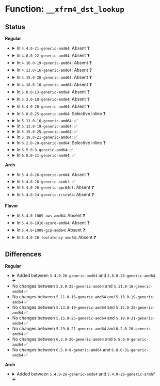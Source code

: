 # Function: <code>__xfrm4_dst_lookup</code>

## Status
<b>Regular</b>
<ul>
<li>
<details>
<summary>In <code>4.4.0-21-generic-amd64</code>: Absent ❓</summary>

```json
{
  "name": "__xfrm4_dst_lookup",
  "collision_type": "Unique Static",
  "inline_type": "Full",
  "funcs": [
    {
      "addr": 18446744071586903452,
      "name": "__xfrm4_dst_lookup",
      "external": false,
      "loc": "net/ipv4/xfrm4_policy.c:22",
      "file": "net/ipv4/xfrm4_policy.c",
      "inline": "not declared, inlined",
      "caller_inline": [
        "net/ipv4/xfrm4_policy.c:xfrm4_dst_lookup",
        "net/ipv4/xfrm4_policy.c:xfrm4_get_saddr"
      ],
      "caller_func": []
    }
  ],
  "symbols": []
}
```
</details>
</li>
<li>
<details>
<summary>In <code>4.8.0-22-generic-amd64</code>: Absent ❓</summary>

```json
{
  "name": "__xfrm4_dst_lookup",
  "collision_type": "Unique Static",
  "inline_type": "Selective",
  "funcs": [
    {
      "addr": 18446744071587349648,
      "name": "__xfrm4_dst_lookup",
      "external": false,
      "loc": "net/ipv4/xfrm4_policy.c:22",
      "file": "net/ipv4/xfrm4_policy.c",
      "inline": "not declared, inlined",
      "caller_inline": [],
      "caller_func": [
        "net/ipv4/xfrm4_policy.c:xfrm4_get_saddr",
        "net/ipv4/xfrm4_policy.c:xfrm4_dst_lookup"
      ]
    }
  ],
  "symbols": [
    {
      "addr": 18446744071587349648,
      "name": "__xfrm4_dst_lookup.isra.5",
      "section": ".text",
      "bind": "STB_LOCAL",
      "size": 117
    }
  ]
}
```
</details>
</li>
<li>
<details>
<summary>In <code>4.10.0-19-generic-amd64</code>: Absent ❓</summary>

```json
{
  "name": "__xfrm4_dst_lookup",
  "collision_type": "Unique Static",
  "inline_type": "Selective",
  "funcs": [
    {
      "addr": 18446744071587552592,
      "name": "__xfrm4_dst_lookup",
      "external": false,
      "loc": "net/ipv4/xfrm4_policy.c:22",
      "file": "net/ipv4/xfrm4_policy.c",
      "inline": "not declared, inlined",
      "caller_inline": [],
      "caller_func": [
        "net/ipv4/xfrm4_policy.c:xfrm4_get_saddr",
        "net/ipv4/xfrm4_policy.c:xfrm4_dst_lookup"
      ]
    }
  ],
  "symbols": [
    {
      "addr": 18446744071587552592,
      "name": "__xfrm4_dst_lookup.isra.5",
      "section": ".text",
      "bind": "STB_LOCAL",
      "size": 117
    }
  ]
}
```
</details>
</li>
<li>
<details>
<summary>In <code>4.13.0-16-generic-amd64</code>: Absent ❓</summary>

```json
{
  "name": "__xfrm4_dst_lookup",
  "collision_type": "Unique Static",
  "inline_type": "Selective",
  "funcs": [
    {
      "addr": 18446744071587698592,
      "name": "__xfrm4_dst_lookup",
      "external": false,
      "loc": "net/ipv4/xfrm4_policy.c:20",
      "file": "net/ipv4/xfrm4_policy.c",
      "inline": "not declared, inlined",
      "caller_inline": [],
      "caller_func": [
        "net/ipv4/xfrm4_policy.c:xfrm4_get_saddr",
        "net/ipv4/xfrm4_policy.c:xfrm4_dst_lookup"
      ]
    }
  ],
  "symbols": [
    {
      "addr": 18446744071587698592,
      "name": "__xfrm4_dst_lookup.isra.5",
      "section": ".text",
      "bind": "STB_LOCAL",
      "size": 114
    }
  ]
}
```
</details>
</li>
<li>
<details>
<summary>In <code>4.15.0-20-generic-amd64</code>: Absent ❓</summary>

```json
{
  "name": "__xfrm4_dst_lookup",
  "collision_type": "Unique Static",
  "inline_type": "Selective",
  "funcs": [
    {
      "addr": 18446744071588225376,
      "name": "__xfrm4_dst_lookup",
      "external": false,
      "loc": "net/ipv4/xfrm4_policy.c:21",
      "file": "net/ipv4/xfrm4_policy.c",
      "inline": "not declared, inlined",
      "caller_inline": [],
      "caller_func": [
        "net/ipv4/xfrm4_policy.c:xfrm4_get_saddr",
        "net/ipv4/xfrm4_policy.c:xfrm4_dst_lookup"
      ]
    }
  ],
  "symbols": [
    {
      "addr": 18446744071588225376,
      "name": "__xfrm4_dst_lookup.isra.5",
      "section": ".text",
      "bind": "STB_LOCAL",
      "size": 120
    }
  ]
}
```
</details>
</li>
<li>
<details>
<summary>In <code>4.18.0-10-generic-amd64</code>: Absent ❓</summary>

```json
{
  "name": "__xfrm4_dst_lookup",
  "collision_type": "Unique Static",
  "inline_type": "Selective",
  "funcs": [
    {
      "addr": 18446744071588580016,
      "name": "__xfrm4_dst_lookup",
      "external": false,
      "loc": "net/ipv4/xfrm4_policy.c:21",
      "file": "net/ipv4/xfrm4_policy.c",
      "inline": "not declared, inlined",
      "caller_inline": [],
      "caller_func": [
        "net/ipv4/xfrm4_policy.c:xfrm4_get_saddr",
        "net/ipv4/xfrm4_policy.c:xfrm4_dst_lookup"
      ]
    }
  ],
  "symbols": [
    {
      "addr": 18446744071588580016,
      "name": "__xfrm4_dst_lookup.isra.5",
      "section": ".text",
      "bind": "STB_LOCAL",
      "size": 120
    }
  ]
}
```
</details>
</li>
<li>
<details>
<summary>In <code>5.0.0-13-generic-amd64</code>: Absent ❓</summary>

```json
{
  "name": "__xfrm4_dst_lookup",
  "collision_type": "Unique Static",
  "inline_type": "Selective",
  "funcs": [
    {
      "addr": 18446744071588784000,
      "name": "__xfrm4_dst_lookup",
      "external": false,
      "loc": "net/ipv4/xfrm4_policy.c:21",
      "file": "net/ipv4/xfrm4_policy.c",
      "inline": "not declared, inlined",
      "caller_inline": [],
      "caller_func": [
        "net/ipv4/xfrm4_policy.c:xfrm4_get_saddr",
        "net/ipv4/xfrm4_policy.c:xfrm4_dst_lookup"
      ]
    }
  ],
  "symbols": [
    {
      "addr": 18446744071588784000,
      "name": "__xfrm4_dst_lookup.isra.5",
      "section": ".text",
      "bind": "STB_LOCAL",
      "size": 120
    }
  ]
}
```
</details>
</li>
<li>
<details>
<summary>In <code>5.3.0-18-generic-amd64</code>: Absent ❓</summary>

```json
{
  "name": "__xfrm4_dst_lookup",
  "collision_type": "Unique Static",
  "inline_type": "Selective",
  "funcs": [
    {
      "addr": 18446744071589216944,
      "name": "__xfrm4_dst_lookup",
      "external": false,
      "loc": "net/ipv4/xfrm4_policy.c:20",
      "file": "net/ipv4/xfrm4_policy.c",
      "inline": "not declared, inlined",
      "caller_inline": [],
      "caller_func": [
        "net/ipv4/xfrm4_policy.c:xfrm4_get_saddr",
        "net/ipv4/xfrm4_policy.c:xfrm4_dst_lookup"
      ]
    }
  ],
  "symbols": [
    {
      "addr": 18446744071589216944,
      "name": "__xfrm4_dst_lookup.isra.0",
      "section": ".text",
      "bind": "STB_LOCAL",
      "size": 160
    }
  ]
}
```
</details>
</li>
<li>
<details>
<summary>In <code>5.4.0-26-generic-amd64</code>: Absent ❓</summary>

```json
{
  "name": "__xfrm4_dst_lookup",
  "collision_type": "Unique Static",
  "inline_type": "Selective",
  "funcs": [
    {
      "addr": 18446744071589442240,
      "name": "__xfrm4_dst_lookup",
      "external": false,
      "loc": "net/ipv4/xfrm4_policy.c:20",
      "file": "net/ipv4/xfrm4_policy.c",
      "inline": "not declared, inlined",
      "caller_inline": [],
      "caller_func": [
        "net/ipv4/xfrm4_policy.c:xfrm4_get_saddr",
        "net/ipv4/xfrm4_policy.c:xfrm4_dst_lookup"
      ]
    }
  ],
  "symbols": [
    {
      "addr": 18446744071589442240,
      "name": "__xfrm4_dst_lookup.isra.0",
      "section": ".text",
      "bind": "STB_LOCAL",
      "size": 160
    }
  ]
}
```
</details>
</li>
<li>
<details>
<summary>In <code>5.8.0-25-generic-amd64</code>: Selective Inline ❓</summary>

```c
struct dst_entry * __xfrm4_dst_lookup(struct net * net, struct flowi4 * fl4, int tos, int oif, const xfrm_address_t * saddr, const xfrm_address_t * daddr, u32 mark)
```

```json
{
  "name": "__xfrm4_dst_lookup",
  "collision_type": "Unique Static",
  "inline_type": "Selective",
  "funcs": [
    {
      "addr": 18446744071590429629,
      "name": "__xfrm4_dst_lookup",
      "external": false,
      "loc": "net/ipv4/xfrm4_policy.c:20",
      "file": "net/ipv4/xfrm4_policy.c",
      "inline": "not declared, inlined",
      "caller_inline": [
        "net/ipv4/xfrm4_policy.c:xfrm4_dst_lookup"
      ],
      "caller_func": [
        "net/ipv4/xfrm4_policy.c:xfrm4_get_saddr"
      ]
    }
  ],
  "symbols": [
    {
      "addr": 18446744071590429312,
      "name": "__xfrm4_dst_lookup",
      "section": ".text",
      "bind": "STB_LOCAL",
      "size": 130
    }
  ]
}
```
</details>
</li>
<li>
<details>
<summary>In <code>5.11.0-16-generic-amd64</code>: ✅</summary>

```c
struct dst_entry * __xfrm4_dst_lookup(struct net * net, struct flowi4 * fl4, int tos, int oif, const xfrm_address_t * saddr, const xfrm_address_t * daddr, u32 mark)
```

```json
{
  "name": "__xfrm4_dst_lookup",
  "collision_type": "Unique Static",
  "inline_type": "No",
  "funcs": [
    {
      "addr": 18446744071590487552,
      "name": "__xfrm4_dst_lookup",
      "external": false,
      "loc": "net/ipv4/xfrm4_policy.c:20",
      "file": "net/ipv4/xfrm4_policy.c",
      "inline": "seen, unknown",
      "caller_inline": [],
      "caller_func": [
        "net/ipv4/xfrm4_policy.c:xfrm4_get_saddr",
        "net/ipv4/xfrm4_policy.c:xfrm4_dst_lookup"
      ]
    }
  ],
  "symbols": [
    {
      "addr": 18446744071590487552,
      "name": "__xfrm4_dst_lookup",
      "section": ".text",
      "bind": "STB_LOCAL",
      "size": 142
    }
  ]
}
```
</details>
</li>
<li>
<details>
<summary>In <code>5.13.0-19-generic-amd64</code>: ✅</summary>

```c
struct dst_entry * __xfrm4_dst_lookup(struct net * net, struct flowi4 * fl4, int tos, int oif, const xfrm_address_t * saddr, const xfrm_address_t * daddr, u32 mark)
```

```json
{
  "name": "__xfrm4_dst_lookup",
  "collision_type": "Unique Static",
  "inline_type": "No",
  "funcs": [
    {
      "addr": 18446744071590412944,
      "name": "__xfrm4_dst_lookup",
      "external": false,
      "loc": "net/ipv4/xfrm4_policy.c:20",
      "file": "net/ipv4/xfrm4_policy.c",
      "inline": "seen, unknown",
      "caller_inline": [],
      "caller_func": [
        "net/ipv4/xfrm4_policy.c:xfrm4_get_saddr",
        "net/ipv4/xfrm4_policy.c:xfrm4_dst_lookup"
      ]
    }
  ],
  "symbols": [
    {
      "addr": 18446744071590412944,
      "name": "__xfrm4_dst_lookup",
      "section": ".text",
      "bind": "STB_LOCAL",
      "size": 142
    }
  ]
}
```
</details>
</li>
<li>
<details>
<summary>In <code>5.15.0-25-generic-amd64</code>: ✅</summary>

```c
struct dst_entry * __xfrm4_dst_lookup(struct net * net, struct flowi4 * fl4, int tos, int oif, const xfrm_address_t * saddr, const xfrm_address_t * daddr, u32 mark)
```

```json
{
  "name": "__xfrm4_dst_lookup",
  "collision_type": "Unique Static",
  "inline_type": "No",
  "funcs": [
    {
      "addr": 18446744071591211424,
      "name": "__xfrm4_dst_lookup",
      "external": false,
      "loc": "net/ipv4/xfrm4_policy.c:20",
      "file": "net/ipv4/xfrm4_policy.c",
      "inline": "seen, unknown",
      "caller_inline": [],
      "caller_func": [
        "net/ipv4/xfrm4_policy.c:xfrm4_get_saddr",
        "net/ipv4/xfrm4_policy.c:xfrm4_dst_lookup"
      ]
    }
  ],
  "symbols": [
    {
      "addr": 18446744071591211424,
      "name": "__xfrm4_dst_lookup",
      "section": ".text",
      "bind": "STB_LOCAL",
      "size": 142
    }
  ]
}
```
</details>
</li>
<li>
<details>
<summary>In <code>5.19.0-21-generic-amd64</code>: ✅</summary>

```c
struct dst_entry * __xfrm4_dst_lookup(struct net * net, struct flowi4 * fl4, int tos, int oif, const xfrm_address_t * saddr, const xfrm_address_t * daddr, u32 mark)
```

```json
{
  "name": "__xfrm4_dst_lookup",
  "collision_type": "Unique Static",
  "inline_type": "No",
  "funcs": [
    {
      "addr": 18446744071592872816,
      "name": "__xfrm4_dst_lookup",
      "external": false,
      "loc": "net/ipv4/xfrm4_policy.c:20",
      "file": "net/ipv4/xfrm4_policy.c",
      "inline": "seen, unknown",
      "caller_inline": [],
      "caller_func": [
        "net/ipv4/xfrm4_policy.c:xfrm4_get_saddr",
        "net/ipv4/xfrm4_policy.c:xfrm4_dst_lookup"
      ]
    }
  ],
  "symbols": [
    {
      "addr": 18446744071592872816,
      "name": "__xfrm4_dst_lookup",
      "section": ".text",
      "bind": "STB_LOCAL",
      "size": 156
    }
  ]
}
```
</details>
</li>
<li>
<details>
<summary>In <code>6.2.0-20-generic-amd64</code>: Selective Inline ❓</summary>

```c
struct dst_entry * __xfrm4_dst_lookup(struct net * net, struct flowi4 * fl4, int tos, int oif, const xfrm_address_t * saddr, const xfrm_address_t * daddr, u32 mark)
```

```json
{
  "name": "__xfrm4_dst_lookup",
  "collision_type": "Unique Static",
  "inline_type": "Selective",
  "funcs": [
    {
      "addr": 18446744071594751292,
      "name": "__xfrm4_dst_lookup",
      "external": false,
      "loc": "net/ipv4/xfrm4_policy.c:20",
      "file": "net/ipv4/xfrm4_policy.c",
      "inline": "not declared, inlined",
      "caller_inline": [
        "net/ipv4/xfrm4_policy.c:xfrm4_dst_lookup"
      ],
      "caller_func": [
        "net/ipv4/xfrm4_policy.c:xfrm4_get_saddr"
      ]
    }
  ],
  "symbols": [
    {
      "addr": 18446744071594750528,
      "name": "__xfrm4_dst_lookup",
      "section": ".text",
      "bind": "STB_LOCAL",
      "size": 156
    }
  ]
}
```
</details>
</li>
<li>
<details>
<summary>In <code>6.5.0-9-generic-amd64</code>: ✅</summary>

```c
struct dst_entry * __xfrm4_dst_lookup(struct net * net, struct flowi4 * fl4, int tos, int oif, const xfrm_address_t * saddr, const xfrm_address_t * daddr, u32 mark)
```

```json
{
  "name": "__xfrm4_dst_lookup",
  "collision_type": "Unique Static",
  "inline_type": "No",
  "funcs": [
    {
      "addr": 18446744071595142928,
      "name": "__xfrm4_dst_lookup",
      "external": false,
      "loc": "net/ipv4/xfrm4_policy.c:20",
      "file": "net/ipv4/xfrm4_policy.c",
      "inline": "seen, unknown",
      "caller_inline": [],
      "caller_func": [
        "net/ipv4/xfrm4_policy.c:xfrm4_get_saddr",
        "net/ipv4/xfrm4_policy.c:xfrm4_dst_lookup"
      ]
    }
  ],
  "symbols": [
    {
      "addr": 18446744071595142928,
      "name": "__xfrm4_dst_lookup",
      "section": ".text",
      "bind": "STB_LOCAL",
      "size": 156
    }
  ]
}
```
</details>
</li>
<li>
<details>
<summary>In <code>6.8.0-31-generic-amd64</code>: ✅</summary>

```c
struct dst_entry * __xfrm4_dst_lookup(struct net * net, struct flowi4 * fl4, int tos, int oif, const xfrm_address_t * saddr, const xfrm_address_t * daddr, u32 mark)
```

```json
{
  "name": "__xfrm4_dst_lookup",
  "collision_type": "Unique Static",
  "inline_type": "No",
  "funcs": [
    {
      "addr": 18446744071595959792,
      "name": "__xfrm4_dst_lookup",
      "external": false,
      "loc": "net/ipv4/xfrm4_policy.c:20",
      "file": "net/ipv4/xfrm4_policy.c",
      "inline": "seen, unknown",
      "caller_inline": [],
      "caller_func": [
        "net/ipv4/xfrm4_policy.c:xfrm4_get_saddr",
        "net/ipv4/xfrm4_policy.c:xfrm4_dst_lookup"
      ]
    }
  ],
  "symbols": [
    {
      "addr": 18446744071595959792,
      "name": "__xfrm4_dst_lookup",
      "section": ".text",
      "bind": "STB_LOCAL",
      "size": 156
    }
  ]
}
```
</details>
</li>
</ul>
<b>Arch</b>
<ul>
<li>
<details>
<summary>In <code>5.4.0-26-generic-arm64</code>: Absent ❓</summary>

```json
{
  "name": "__xfrm4_dst_lookup",
  "collision_type": "Unique Static",
  "inline_type": "Selective",
  "funcs": [
    {
      "addr": 18446603336503096136,
      "name": "__xfrm4_dst_lookup",
      "external": false,
      "loc": "net/ipv4/xfrm4_policy.c:20",
      "file": "net/ipv4/xfrm4_policy.c",
      "inline": "not declared, inlined",
      "caller_inline": [],
      "caller_func": [
        "net/ipv4/xfrm4_policy.c:xfrm4_get_saddr",
        "net/ipv4/xfrm4_policy.c:xfrm4_dst_lookup"
      ]
    }
  ],
  "symbols": [
    {
      "addr": 18446603336503096136,
      "name": "__xfrm4_dst_lookup.isra.0",
      "section": ".text",
      "bind": "STB_LOCAL",
      "size": 188
    }
  ]
}
```
</details>
</li>
<li>
<details>
<summary>In <code>5.4.0-26-generic-armhf</code>: ✅</summary>

```c
struct dst_entry * __xfrm4_dst_lookup(struct net * net, struct flowi4 * fl4, int tos, int oif, const xfrm_address_t * saddr, const xfrm_address_t * daddr, u32 mark)
```

```json
{
  "name": "__xfrm4_dst_lookup",
  "collision_type": "Unique Static",
  "inline_type": "No",
  "funcs": [
    {
      "addr": 3235778504,
      "name": "__xfrm4_dst_lookup",
      "external": false,
      "loc": "net/ipv4/xfrm4_policy.c:20",
      "file": "net/ipv4/xfrm4_policy.c",
      "inline": "seen, unknown",
      "caller_inline": [],
      "caller_func": [
        "net/ipv4/xfrm4_policy.c:xfrm4_get_saddr",
        "net/ipv4/xfrm4_policy.c:xfrm4_dst_lookup"
      ]
    }
  ],
  "symbols": [
    {
      "addr": 3235778504,
      "name": "__xfrm4_dst_lookup",
      "section": ".text",
      "bind": "STB_LOCAL",
      "size": 160
    }
  ]
}
```
</details>
</li>
<li>
<details>
<summary>In <code>5.4.0-26-generic-ppc64el</code>: Absent ❓</summary>

```json
{
  "name": "__xfrm4_dst_lookup",
  "collision_type": "Unique Static",
  "inline_type": "Selective",
  "funcs": [
    {
      "addr": 13835058055296807488,
      "name": "__xfrm4_dst_lookup",
      "external": false,
      "loc": "net/ipv4/xfrm4_policy.c:20",
      "file": "net/ipv4/xfrm4_policy.c",
      "inline": "not declared, inlined",
      "caller_inline": [],
      "caller_func": [
        "net/ipv4/xfrm4_policy.c:xfrm4_get_saddr",
        "net/ipv4/xfrm4_policy.c:xfrm4_dst_lookup"
      ]
    }
  ],
  "symbols": [
    {
      "addr": 13835058055296807488,
      "name": "__xfrm4_dst_lookup.isra.0",
      "section": ".text",
      "bind": "STB_LOCAL",
      "size": 228
    }
  ]
}
```
</details>
</li>
<li>
<details>
<summary>In <code>5.4.0-24-generic-riscv64</code>: Absent ❓</summary>

```json
{
  "name": "__xfrm4_dst_lookup",
  "collision_type": "Unique Static",
  "inline_type": "Selective",
  "funcs": [
    {
      "addr": 18446743936279149576,
      "name": "__xfrm4_dst_lookup",
      "external": false,
      "loc": "net/ipv4/xfrm4_policy.c:20",
      "file": "net/ipv4/xfrm4_policy.c",
      "inline": "not declared, inlined",
      "caller_inline": [],
      "caller_func": [
        "net/ipv4/xfrm4_policy.c:xfrm4_get_saddr",
        "net/ipv4/xfrm4_policy.c:xfrm4_dst_lookup"
      ]
    }
  ],
  "symbols": [
    {
      "addr": 18446743936279149576,
      "name": "__xfrm4_dst_lookup.isra.0",
      "section": ".text",
      "bind": "STB_LOCAL",
      "size": 174
    }
  ]
}
```
</details>
</li>
</ul>
<b>Flavor</b>
<ul>
<li>
<details>
<summary>In <code>5.4.0-1009-aws-amd64</code>: Absent ❓</summary>

```json
{
  "name": "__xfrm4_dst_lookup",
  "collision_type": "Unique Static",
  "inline_type": "Selective",
  "funcs": [
    {
      "addr": 18446744071589046608,
      "name": "__xfrm4_dst_lookup",
      "external": false,
      "loc": "net/ipv4/xfrm4_policy.c:20",
      "file": "net/ipv4/xfrm4_policy.c",
      "inline": "not declared, inlined",
      "caller_inline": [],
      "caller_func": [
        "net/ipv4/xfrm4_policy.c:xfrm4_get_saddr",
        "net/ipv4/xfrm4_policy.c:xfrm4_dst_lookup"
      ]
    }
  ],
  "symbols": [
    {
      "addr": 18446744071589046608,
      "name": "__xfrm4_dst_lookup.isra.0",
      "section": ".text",
      "bind": "STB_LOCAL",
      "size": 160
    }
  ]
}
```
</details>
</li>
<li>
<details>
<summary>In <code>5.4.0-1010-azure-amd64</code>: Absent ❓</summary>

```json
{
  "name": "__xfrm4_dst_lookup",
  "collision_type": "Unique Static",
  "inline_type": "Selective",
  "funcs": [
    {
      "addr": 18446744071588771648,
      "name": "__xfrm4_dst_lookup",
      "external": false,
      "loc": "net/ipv4/xfrm4_policy.c:20",
      "file": "net/ipv4/xfrm4_policy.c",
      "inline": "not declared, inlined",
      "caller_inline": [],
      "caller_func": [
        "net/ipv4/xfrm4_policy.c:xfrm4_get_saddr",
        "net/ipv4/xfrm4_policy.c:xfrm4_dst_lookup"
      ]
    }
  ],
  "symbols": [
    {
      "addr": 18446744071588771648,
      "name": "__xfrm4_dst_lookup.isra.0",
      "section": ".text",
      "bind": "STB_LOCAL",
      "size": 160
    }
  ]
}
```
</details>
</li>
<li>
<details>
<summary>In <code>5.4.0-1009-gcp-amd64</code>: Absent ❓</summary>

```json
{
  "name": "__xfrm4_dst_lookup",
  "collision_type": "Unique Static",
  "inline_type": "Selective",
  "funcs": [
    {
      "addr": 18446744071589483472,
      "name": "__xfrm4_dst_lookup",
      "external": false,
      "loc": "net/ipv4/xfrm4_policy.c:20",
      "file": "net/ipv4/xfrm4_policy.c",
      "inline": "not declared, inlined",
      "caller_inline": [],
      "caller_func": [
        "net/ipv4/xfrm4_policy.c:xfrm4_get_saddr",
        "net/ipv4/xfrm4_policy.c:xfrm4_dst_lookup"
      ]
    }
  ],
  "symbols": [
    {
      "addr": 18446744071589483472,
      "name": "__xfrm4_dst_lookup.isra.0",
      "section": ".text",
      "bind": "STB_LOCAL",
      "size": 160
    }
  ]
}
```
</details>
</li>
<li>
<details>
<summary>In <code>5.4.0-26-lowlatency-amd64</code>: Absent ❓</summary>

```json
{
  "name": "__xfrm4_dst_lookup",
  "collision_type": "Unique Static",
  "inline_type": "Selective",
  "funcs": [
    {
      "addr": 18446744071589529664,
      "name": "__xfrm4_dst_lookup",
      "external": false,
      "loc": "net/ipv4/xfrm4_policy.c:20",
      "file": "net/ipv4/xfrm4_policy.c",
      "inline": "not declared, inlined",
      "caller_inline": [],
      "caller_func": [
        "net/ipv4/xfrm4_policy.c:xfrm4_get_saddr",
        "net/ipv4/xfrm4_policy.c:xfrm4_dst_lookup"
      ]
    }
  ],
  "symbols": [
    {
      "addr": 18446744071589529664,
      "name": "__xfrm4_dst_lookup.isra.0",
      "section": ".text",
      "bind": "STB_LOCAL",
      "size": 174
    }
  ]
}
```
</details>
</li>
</ul>

## Differences
<b>Regular</b>
<ul>
<li>
<details>
<summary>Added between <code>5.4.0-26-generic-amd64</code> and <code>5.8.0-25-generic-amd64</code> ➕</summary>

```c
struct dst_entry * __xfrm4_dst_lookup(struct net * net, struct flowi4 * fl4, int tos, int oif, const xfrm_address_t * saddr, const xfrm_address_t * daddr, u32 mark)
```
</details>
</li>
<li>
No changes between <code>5.8.0-25-generic-amd64</code> and <code>5.11.0-16-generic-amd64</code> ✅
</li>
<li>
No changes between <code>5.11.0-16-generic-amd64</code> and <code>5.13.0-19-generic-amd64</code> ✅
</li>
<li>
No changes between <code>5.13.0-19-generic-amd64</code> and <code>5.15.0-25-generic-amd64</code> ✅
</li>
<li>
No changes between <code>5.15.0-25-generic-amd64</code> and <code>5.19.0-21-generic-amd64</code> ✅
</li>
<li>
No changes between <code>5.19.0-21-generic-amd64</code> and <code>6.2.0-20-generic-amd64</code> ✅
</li>
<li>
No changes between <code>6.2.0-20-generic-amd64</code> and <code>6.5.0-9-generic-amd64</code> ✅
</li>
<li>
No changes between <code>6.5.0-9-generic-amd64</code> and <code>6.8.0-31-generic-amd64</code> ✅
</li>
</ul>
<b>Arch</b>
<ul>
<li>
<details>
<summary>Added between <code>5.4.0-26-generic-amd64</code> and <code>5.4.0-26-generic-armhf</code> ➕</summary>

```c
struct dst_entry * __xfrm4_dst_lookup(struct net * net, struct flowi4 * fl4, int tos, int oif, const xfrm_address_t * saddr, const xfrm_address_t * daddr, u32 mark)
```
</details>
</li>
</ul>
